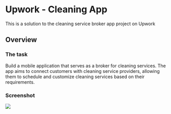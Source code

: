 # Upwork - Cleaning App

This is a solution to the cleaning service broker app project on Upwork

## Overview

### The task

Build a mobile application that serves as a broker for cleaning services. The app aims to connect customers with cleaning service providers, allowing them to schedule and customize cleaning services based on their requirements.

### Screenshot

![](screenshot.png)
